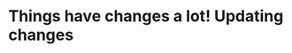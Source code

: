
<h1>Things have changes a lot! Updating changes</h1>
<!-- <h1 align="centre"> Hi there, I am Kartik Jaiswal👋</h1>

I am cool minded analytical programmer who turns coffee into code to put an impact on world.

<div>
  

- 🔭 I’m currently working on <a href="https://github.com/Adrenalinerush07/QNA" target="_blank">project which targets to connect people with similar beliefs, ideas and passion.</a> 
- 🌱 Currently working on <strong> Blockchain and decentralisation </strong> module
- 👯 I’m looking for a collaborator on my <strong> project which is to connect like minded peoples </strong>
- 💬 My strength is <strong> to think clearly and realising the root cause, besides I am good at MERN stack and DSA</strong>
- 📫 How to reach me? <a href="https://www.linkedin.com/in/kartik-jaiswal-76623a16b/" target="_blank"> Kartik Jaiswal </a>

</div>



  <img src="https://github-readme-stats.vercel.app/api?username=Adrenalinerush07&show_icons=true" alt="Kartik Jaiswal"> -->

<p align="center">
  <a href="https://www.linkedin.com/in/kartikjaiswal07/" target="_blank"> <img height="30" width="30" src="https://cdn.jsdelivr.net/npm/simple-icons@v4/icons/linkedin.svg" /> </a>
  <a href="https://twitter.com/KartikUchiha" target="_blank"> <img height="30" width="30" src="https://cdn.jsdelivr.net/npm/simple-icons@v4/icons/twitter.svg" /> </a>
</p>

